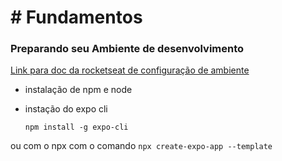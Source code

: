 # # Fundamentos

### Preparando seu Ambiente de desenvolvimento

[Link para doc da rocketseat de configuração de ambiente](https://react-native.rocketseat.dev)

- instalação de npm e node

- instação do expo cli

  `npm install -g expo-cli`

ou com o npx com o comando
`npx create-expo-app --template`

